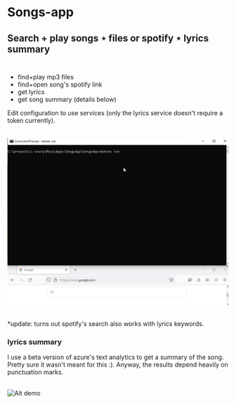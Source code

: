 # Songs-app

## Search + play songs ⋆ files or spotify ⋆ lyrics summary <br><br>

- find+play mp3 files
- find+open song's spotify link
- get lyrics
- get song summary (details below)

Edit configuration to use services (only the lyrics service doesn't require a token currently). <br><br>

![Alt demo](pics/SongsDemo.gif)

<br>
*update: turns out spotify's search also works with lyrics keywords.

<br>

### lyrics summary

I use a beta version of azure's text analytics to get a summary of the song.
Pretty sure it wasn't meant for this :). Anyway, the results depend heavily on punctuation marks.<br><br>

![Alt demo](pics/SongsDemo2.gif)
